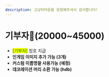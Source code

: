 ```yaml
---
description: 고냥이타운을 응원해주셔서 감사합니다!
---
```


# 기부자💸(20000\~45000)

* <mark style="color:green;">\[기부자]</mark> 칭호 지급
* **인게임 이미지 추가 가능 (3개)**&#x20;
* **커스텀 이름명찰 사용가능 (예정)**
* **데코레이션 머리 소환 가능 (hdb)**&#x20;
